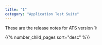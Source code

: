 ```yaml
---
title: "1"
category: "Application Test Suite"
---
```


These are the release notes for ATS version 1:

{{% number_child_pages sort="desc" %}}
